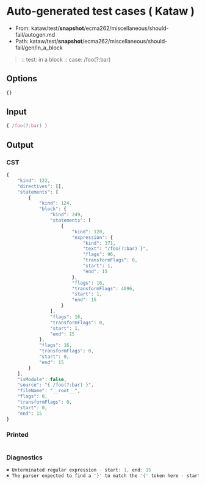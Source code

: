 # Auto-generated test cases ( Kataw )
- From: kataw/test/__snapshot__/ecma262/miscellaneous/should-fail/autogen.md
- Path: kataw/test/__snapshot__/ecma262/miscellaneous/should-fail/gen/in_a_block
> :: test: in a block
> :: case: /foo(?:bar)
## Options

`````js
{}
`````
## Input

`````js
{ /foo(?:bar) }
`````
## Output

### CST

```javascript
{
    "kind": 122,
    "directives": [],
    "statements": [
        {
            "kind": 124,
            "block": {
                "kind": 249,
                "statements": [
                    {
                        "kind": 120,
                        "expression": {
                            "kind": 371,
                            "text": "/foo(?:bar) }",
                            "flags": 96,
                            "transformFlags": 0,
                            "start": 1,
                            "end": 15
                        },
                        "flags": 16,
                        "transformFlags": 4096,
                        "start": 1,
                        "end": 15
                    }
                ],
                "flags": 16,
                "transformFlags": 0,
                "start": 1,
                "end": 15
            },
            "flags": 16,
            "transformFlags": 0,
            "start": 0,
            "end": 15
        }
    ],
    "isModule": false,
    "source": "{ /foo(?:bar) }",
    "fileName": "__root__",
    "flags": 0,
    "transformFlags": 0,
    "start": 0,
    "end": 15
}
```

### Printed

```javascript

```

### Diagnostics

```javascript
✖ Unterminated regular expression - start: 1, end: 15
✖ The parser expected to find a '}' to match the '{' token here - start: 2, end: 15

```

